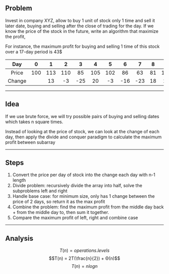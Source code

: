 <h2>Problem</h2>
<p>Invest in company XYZ, allow to buy 1 unit of stock only 1 time and sell it later date, buying and selling after the close of trading for the day. If we know the price of the stock in the future, write an algorithm that maximize the profit,</p>

<p>For instance, the maximum profit for buying and selling 1 time of this stock over a 17-day period is 43$</p>

|Day|0|1|2|3|4|5|6|7|8|9|10|11|12|13|14|15|16
|:-:|:-:|:-:|:-:|:-:|:-:|:-:|:-:|:-:|:-:|:-:|:-:|:-:|:-:|:-:|:-:|:-:|:-:|
|Price|100|113|110|85|105|102|86|63|81|101|94|106|101|79|94|90|97
|Change||13|-3|-25|20|-3|-16|-23|18|20|-7|12|-5|-22|15|-4|7

<hr>

<h2>Idea</h2>
<p>If we use brute force, we will try possible pairs of buying and selling dates which takes n square times.</p>

<p>Instead of looking at the price of stock, we can look at the change of each day, then apply the divide and conquer paradigm to calculate the maximum profit between subarray</p>

<hr>

<h2>Steps</h2>

1. Convert the price per day of stock into the change each day with n-1 length
2. Divide problem: recursively divide the array into half, solve the subproblems left and right
3. Handle base case: for minimum size, only has 1 change between the price of 2 days, so return it as the max profit
4. Combine the problem: find the maximum profit from the middle day back + from the middle day to, then sum it together.
5. Compare the maximum profit of left, right and combine case

<hr>

<h2>Analysis</h2>

$$T(n)= operations.levels$$
$$T(n) = 2T(\frac{n}{2}) + Θ(n)$$
$$T(n) = nlogn$$